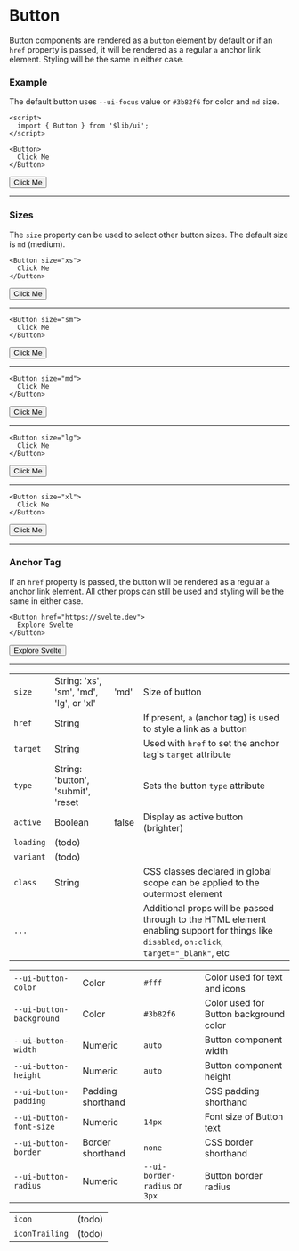 <script>
	import { Button } from '$lib/ui';
  import Table from '$lib/components/Table.svelte';
</script>

# Button

Button components are rendered as a `button` element by default or if an `href` property is passed,
it will be rendered as a regular `a` anchor link element. Styling will be the same in either case.

### Example

The default button uses `--ui-focus` value or `#3b82f6` for color and `md` size.

```svelte
<script>
  import { Button } from '$lib/ui';
</script>

<Button>
  Click Me
</Button>
```
<Button>
  Click Me
</Button>

---

### Sizes

The `size` property can be used to select other button sizes. The default size is `md` (medium). 

```svelte
<Button size="xs">
  Click Me
</Button>
```
<Button size="xs">Click Me</Button>

---

```svelte
<Button size="sm">
  Click Me
</Button>
```
<Button size="sm">Click Me</Button>

---

```svelte
<Button size="md">
  Click Me
</Button>
```
<Button size="md">Click Me</Button>

---

```svelte
<Button size="lg">
  Click Me
</Button>
```
<Button size="lg">Click Me</Button>

---

```svelte
<Button size="xl">
  Click Me
</Button>
```
<Button size="xl">Click Me</Button>

---

### Anchor Tag

If an `href` property is passed, the button will be rendered as a regular `a` anchor link element.
All other props can still be used and styling will be the same in either case.

```svelte
<Button href="https://svelte.dev">
  Explore Svelte
</Button>
```
<Button href="https://svelte.dev">Explore Svelte</Button>

---

<Table name="Button" type="props">
  <tr>
    <td><code>size</code></td>
    <td>String: 'xs', 'sm', 'md', 'lg', or 'xl'</td>
    <td>'md'</td>
    <td>Size of button</td>
  </tr>
  <tr>
    <td><code>href</code></td>
    <td>String</td>
    <td>&nbsp;</td>
    <td
      >If present, <code>a</code> (anchor tag) is used to style a link as a button</td
    >
  </tr>
  <tr>
    <td><code>target</code></td>
    <td>String</td>
    <td>&nbsp;</td>
    <td
      >Used with <code>href</code> to set the anchor tag's <code>target</code>
      attribute</td
    >
  </tr>
  <tr>
    <td><code>type</code></td>
    <td>String: 'button', 'submit', 'reset</td>
    <td>&nbsp;</td>
    <td>Sets the button <code>type</code> attribute</td>
  </tr>
  <tr>
    <td><code>active</code></td>
    <td>Boolean</td>
    <td>false</td>
    <td>Display as active button (brighter)</td>
  </tr>
  <tr>
    <td><code>loading</code></td>
    <td>(todo)</td>
    <td>&nbsp;</td>
    <td>&nbsp;</td>
  </tr>
  <tr>
    <td><code>variant</code></td>
    <td>(todo)</td>
    <td>&nbsp;</td>
    <td>&nbsp;</td>
  </tr>
  <tr>
    <td><code>class</code></td>
    <td>String</td>
    <td>&nbsp;</td>
    <td
      >CSS classes declared in global scope can be applied to the outermost
      element</td
    >
  </tr>
  <tr>
    <td><code>...</code></td>
    <td>&nbsp;</td>
    <td>&nbsp;</td>
    <td
      >Additional props will be passed through to the HTML element enabling
      support for things like
      <code>disabled</code>, <code>on:click</code>,
      <code>target="_blank"</code>, etc</td
    >
  </tr>
</Table>

<Table name="Button" type="css">
  <tr>
    <td><code>--ui-button-color</code></td>
    <td>Color</td>
    <td><code>#fff</code></td>
    <td>Color used for text and icons</td>
  </tr>
  <tr>
    <td><code>--ui-button-background</code></td>
    <td>Color</td>
    <td><code>#3b82f6</code></td>
    <td>Color used for Button background color</td>
  </tr>
  <tr>
    <td><code>--ui-button-width</code></td>
    <td>Numeric</td>
    <td><code>auto</code></td>
    <td>Button component width</td>
  </tr>
  <tr>
    <td><code>--ui-button-height</code></td>
    <td>Numeric</td>
    <td><code>auto</code></td>
    <td>Button component height</td>
  </tr>
  <tr>
    <td><code>--ui-button-padding</code></td>
    <td>Padding shorthand</td>
    <td>&nbsp;</td>
    <td>CSS padding shorthand</td>
  </tr>
  <tr>
    <td><code>--ui-button-font-size</code></td>
    <td>Numeric</td>
    <td><code>14px</code></td>
    <td>Font size of Button text</td>
  </tr>
  <tr>
    <td><code>--ui-button-border</code></td>
    <td>Border shorthand</td>
    <td><code>none</code></td>
    <td>CSS border shorthand</td>
  </tr>
  <tr>
    <td><code>--ui-button-radius</code></td>
    <td>Numeric</td>
    <td><code>--ui-border-radius</code> or <code>3px</code></td>
    <td>Button border radius</td>
  </tr>
  
</Table>

<Table name="Button" type="slots">
  <tr>
    <td><code>icon</code></td>
    <td>(todo)</td>
  </tr>
  <tr>
    <td><code>iconTrailing</code></td>
    <td>(todo)</td>
  </tr>
</Table>


